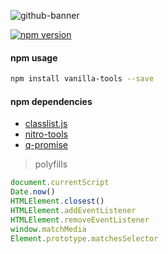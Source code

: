 ![github-banner](https://cloud.githubusercontent.com/assets/2305833/18123130/ca66cd74-6f6c-11e6-9eca-a555f6be6654.png)

[![npm version](https://badge.fury.io/js/vanilla-tools.svg)](https://www.npmjs.com/package/vanilla-tools)


#### npm usage
``` sh
npm install vanilla-tools --save
```

#### npm dependencies
- [classlist.js](https://www.npmjs.com/package/classlist.js)
- [nitro-tools](https://www.npmjs.com/package/nitro-tools)
- [q-promise](https://www.npmjs.com/package/q-promise)

> polyfills

``` js
document.currentScript
Date.now()
HTMLElement.closest()
HTMLElement.addEventListener
HTMLElement.removeEventListener
window.matchMedia
Element.prototype.matchesSelector
```

